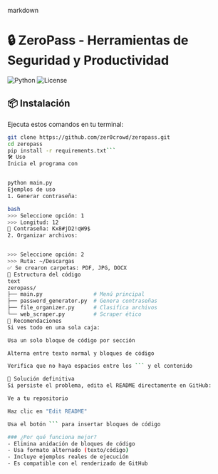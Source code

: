 markdown
# 🔒 ZeroPass - Herramientas de Seguridad y Productividad

![Python](https://img.shields.io/badge/Python-3.8+-blue?logo=python)
![License](https://img.shields.io/badge/License-MIT-green)

## 📦 Instalación
Ejecuta estos comandos en tu terminal:

```bash
git clone https://github.com/zer0crowd/zeropass.git
cd zeropass
pip install -r requirements.txt```
🛠 Uso
Inicia el programa con


python main.py
Ejemplos de uso
1. Generar contraseña:

bash
>>> Seleccione opción: 1
>>> Longitud: 12
🔑 Contraseña: Kx8#jD2!qW9$
2. Organizar archivos:


>>> Seleccione opción: 2
>>> Ruta: ~/Descargas
✅ Se crearon carpetas: PDF, JPG, DOCX
🧩 Estructura del código
text
zeropass/
├── main.py                # Menú principal
├── password_generator.py  # Genera contraseñas
├── file_organizer.py      # Clasifica archivos
└── web_scraper.py         # Scraper ético
📌 Recomendaciones
Si ves todo en una sola caja:

Usa un solo bloque de código por sección

Alterna entre texto normal y bloques de código

Verifica que no haya espacios entre los ``` y el contenido

🔄 Solución definitiva
Si persiste el problema, edita el README directamente en GitHub:

Ve a tu repositorio

Haz clic en "Edit README"

Usa el botón ``` para insertar bloques de código

### ¿Por qué funciona mejor?
- Elimina anidación de bloques de código
- Usa formato alternado (texto/código)
- Incluye ejemplos reales de ejecución
- Es compatible con el renderizado de GitHub
